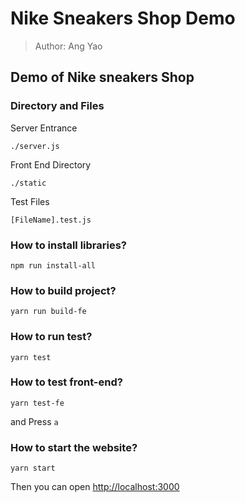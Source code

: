 # Nike Sneakers Shop Demo
> Author: Ang Yao

## Demo of Nike sneakers Shop

### Directory and Files
Server Entrance
```
./server.js
```

Front End Directory
```
./static
```

Test Files
```
[FileName].test.js
```

### How to install libraries?
```
npm run install-all
```
### How to build project?
```
yarn run build-fe
```

### How to run test?
```
yarn test
```

### How to test front-end?
```
yarn test-fe
```
and Press `a`

### How to start the website?
```
yarn start
```
Then you can open [http://localhost:3000](http://localhost:3000)
